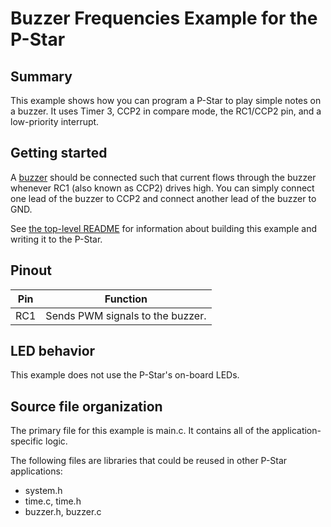 # Buzzer Frequencies Example for the P-Star

## Summary

This example shows how you can program a P-Star to play simple notes on a
buzzer.  It uses Timer 3, CCP2 in compare mode, the RC1/CCP2 pin, and a
low-priority interrupt.


## Getting started

A [buzzer] should be connected such that current flows through the buzzer
whenever RC1 (also known as CCP2) drives high.  You can simply connect one lead of the buzzer to CCP2 and connect another lead of the buzzer to GND.

See [the top-level README](../README.md) for information about building this
example and writing it to the P-Star.


## Pinout

| Pin | Function                                        |
|-----|-------------------------------------------------|
| RC1 | Sends PWM signals to the buzzer.                |


## LED behavior

This example does not use the P-Star's on-board LEDs.


## Source file organization

The primary file for this example is main.c.  It contains all of the
application-specific logic.

The following files are libraries that could be reused in other P-Star
applications:

- system.h
- time.c, time.h
- buzzer.h, buzzer.c

[buzzer]: https://www.pololu.com/product/1484

